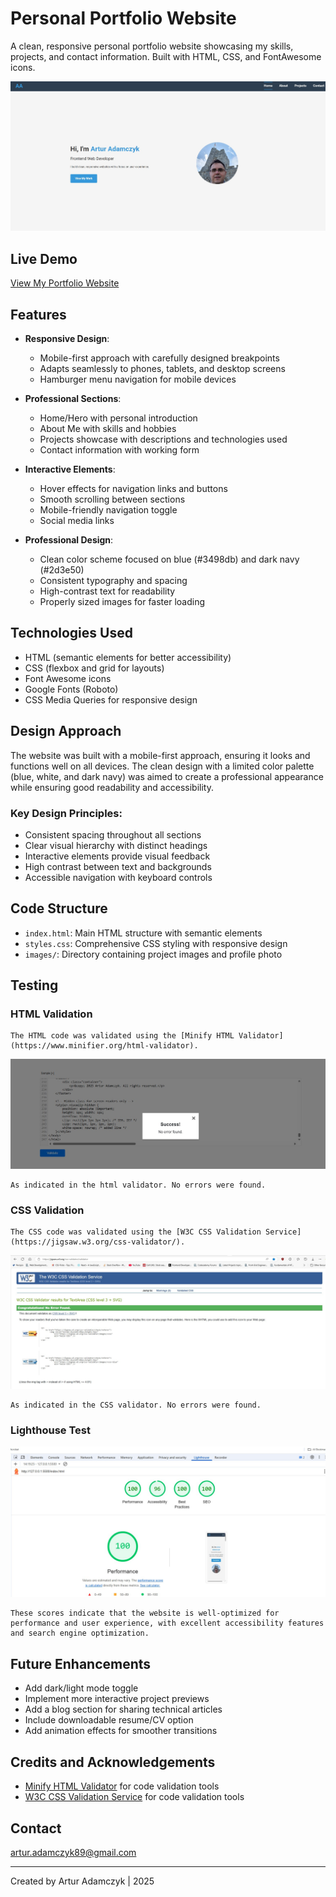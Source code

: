 # Personal Portfolio Website

A clean, responsive personal portfolio website showcasing my skills, projects, and contact information. Built with HTML, CSS, and FontAwesome icons.

![Portfolio Website Screenshot](<Portfolio Website Screenshot.jpg>)

## Live Demo

[View My Portfolio Website](https://arturadamczyk89.github.io/Project1.Portfolio/)

## Features

- **Responsive Design**:
  - Mobile-first approach with carefully designed breakpoints
  - Adapts seamlessly to phones, tablets, and desktop screens
  - Hamburger menu navigation for mobile devices

- **Professional Sections**:
  - Home/Hero with personal introduction
  - About Me with skills and hobbies
  - Projects showcase with descriptions and technologies used
  - Contact information with working form

- **Interactive Elements**:
  - Hover effects for navigation links and buttons
  - Smooth scrolling between sections
  - Mobile-friendly navigation toggle
  - Social media links

- **Professional Design**:
  - Clean color scheme focused on blue (#3498db) and dark navy (#2d3e50)
  - Consistent typography and spacing
  - High-contrast text for readability
  - Properly sized images for faster loading

## Technologies Used

- HTML (semantic elements for better accessibility)
- CSS (flexbox and grid for layouts)
- Font Awesome icons
- Google Fonts (Roboto)
- CSS Media Queries for responsive design



## Design Approach

The website was built with a mobile-first approach, ensuring it looks and functions well on all devices. The clean design with a limited color palette (blue, white, and dark navy) was aimed to create a professional appearance while ensuring good readability and accessibility.

### Key Design Principles:

- Consistent spacing throughout all sections
- Clear visual hierarchy with distinct headings
- Interactive elements provide visual feedback
- High contrast between text and backgrounds
- Accessible navigation with keyboard controls

## Code Structure

- `index.html`: Main HTML structure with semantic elements
- `styles.css`: Comprehensive CSS styling with responsive design
- `images/`: Directory containing project images and profile photo

## Testing

### HTML Validation
    The HTML code was validated using the [Minify HTML Validator](https://www.minifier.org/html-validator).

![HTML Validator](<HTML Validator.jpg>)

    As indicated in the html validator. No errors were found.

### CSS Validation
    The CSS code was validated using the [W3C CSS Validation Service](https://jigsaw.w3.org/css-validator/).

![CSS Validator](<CSS Validator result.jpg>)

    As indicated in the CSS validator. No errors were found.

### Lighthouse Test

![Lighthouse Test](<Lighthouse Test.jpg>)

    These scores indicate that the website is well-optimized for performance and user experience, with excellent accessibility features and search engine optimization.

## Future Enhancements

- Add dark/light mode toggle
- Implement more interactive project previews
- Add a blog section for sharing technical articles
- Include downloadable resume/CV option
- Add animation effects for smoother transitions

## Credits and Acknowledgements

- [Minify HTML Validator](https://www.minifier.org/html-validator) for code validation tools
- [W3C CSS Validation Service](https://jigsaw.w3.org/css-validator/) for code validation tools


## Contact

artur.adamczyk89@gmail.com


---

Created by Artur Adamczyk | 2025